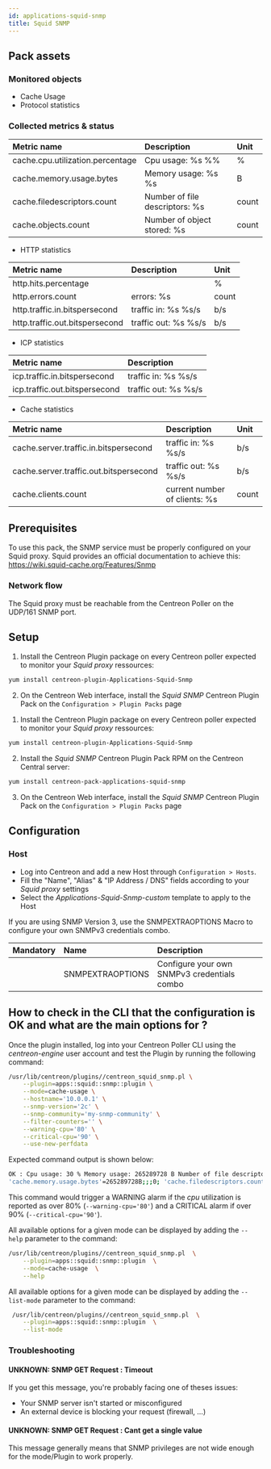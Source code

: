 ```yaml
---
id: applications-squid-snmp
title: Squid SNMP
---
```


## Pack assets

### Monitored objects

* Cache Usage
* Protocol statistics

### Collected metrics & status

<!--DOCUSAURUS_CODE_TABS-->

<!--Caches-Usage-->

| Metric name                      | Description                    | Unit  |
|:---------------------------------|:-------------------------------|:------|
| cache.cpu.utilization.percentage | Cpu usage: %s %%               | %     |
| cache.memory.usage.bytes         | Memory usage: %s %s            | B     |
| cache.filedescriptors.count      | Number of file descriptors: %s | count |
| cache.objects.count              | Number of object stored: %s    | count |

<!--Protocol-Stats-->

* HTTP statistics

| Metric name                    | Description          | Unit  |
|:-------------------------------|:---------------------|:------|
| http.hits.percentage           |                      | %     |
| http.errors.count              | errors: %s           | count |
| http.traffic.in.bitspersecond  | traffic in: %s %s/s  | b/s   |
| http.traffic.out.bitspersecond | traffic out: %s %s/s | b/s   |

* ICP statistics

| Metric name                   | Description          |
|:------------------------------|:---------------------|
| icp.traffic.in.bitspersecond  | traffic in: %s %s/s  |
| icp.traffic.out.bitspersecond | traffic out: %s %s/s |

* Cache statistics

| Metric name                            | Description                   | Unit  |
|:---------------------------------------|:------------------------------|:------|
| cache.server.traffic.in.bitspersecond  | traffic in: %s %s/s           | b/s   |
| cache.server.traffic.out.bitspersecond | traffic out: %s %s/s          | b/s   |
| cache.clients.count                    | current number of clients: %s | count |

<!--END_DOCUSAURUS_CODE_TABS-->

## Prerequisites

To use this pack, the SNMP service must be properly configured on your Squid 
proxy. Squid provides an official documentation to achieve this: 
https://wiki.squid-cache.org/Features/Snmp

### Network flow

The Squid proxy must be reachable from the Centreon Poller on the 
UDP/161 SNMP port.

## Setup

<!--DOCUSAURUS_CODE_TABS-->

<!--Online IMP Licence & IT-100 Editions-->

1. Install the Centreon Plugin package on every Centreon poller expected to monitor your *Squid proxy* ressources:

```bash
yum install centreon-plugin-Applications-Squid-Snmp
```

2. On the Centreon Web interface, install the *Squid SNMP* Centreon Plugin Pack on the `Configuration > Plugin Packs` page

<!--Offline IMP License-->

1. Install the Centreon Plugin package on every Centreon poller expected to monitor your *Squid proxy* ressources:

```bash
yum install centreon-plugin-Applications-Squid-Snmp
```

2. Install the *Squid SNMP* Centreon Plugin Pack RPM on the Centreon Central server:

 ```bash
yum install centreon-pack-applications-squid-snmp
```

3. On the Centreon Web interface, install the *Squid SNMP* Centreon Plugin Pack on the `Configuration > Plugin Packs` page

<!--END_DOCUSAURUS_CODE_TABS-->

## Configuration

### Host

* Log into Centreon and add a new Host through `Configuration > Hosts`.
* Fill the "Name", "Alias" & "IP Address / DNS" fields according to your *Squid proxy* settings
* Select the *Applications-Squid-Snmp-custom* template to apply to the Host

If you are using SNMP Version 3, use the SNMPEXTRAOPTIONS Macro to configure
    your own SNMPv3 credentials combo.

| Mandatory | Name             | Description                                 |
|:----------|:-----------------|:--------------------------------------------|
|           | SNMPEXTRAOPTIONS | Configure your own SNMPv3 credentials combo |

## How to check in the CLI that the configuration is OK and what are the main options for ? 

Once the plugin installed, log into your Centreon Poller CLI using the 
*centreon-engine* user account and test the Plugin by running the following 
command:

```bash
/usr/lib/centreon/plugins//centreon_squid_snmp.pl \
    --plugin=apps::squid::snmp::plugin \
    --mode=cache-usage \
    --hostname='10.0.0.1' \
    --snmp-version='2c' \
    --snmp-community='my-snmp-community' \
    --filter-counters='' \
    --warning-cpu='80' \
    --critical-cpu='90' \
    --use-new-perfdata
```

Expected command output is shown below:

```bash
OK : Cpu usage: 30 % Memory usage: 265289728 B Number of file descriptors: 45 Number of object stored: 23 | 'cache.cpu.utilization.percentage'=30%;;;0;100 
'cache.memory.usage.bytes'=265289728B;;;0; 'cache.filedescriptors.count'=45;;;0; 'cache.objects.count'=23;;;0; 
```

This command would trigger a WARNING alarm if the *cpu* utilization is reported 
as over 80% (`--warning-cpu='80'`) and a CRITICAL alarm if over 90% 
(`--critical-cpu='90'`).

All available options for a given mode can be displayed by adding the 
`--help` parameter to the command:

```bash
/usr/lib/centreon/plugins//centreon_squid_snmp.pl  \
    --plugin=apps::squid::snmp::plugin  \
    --mode=cache-usage  \
    --help
```

All available options for a given mode can be displayed by adding the 
`--list-mode` parameter to the command:

```bash
 /usr/lib/centreon/plugins//centreon_squid_snmp.pl  \
    --plugin=apps::squid::snmp::plugin  \
    --list-mode
```

### Troubleshooting

#### UNKNOWN: SNMP GET Request : Timeout

If you get this message, you're probably facing one of theses issues:

* Your SNMP server isn't started or misconfigured
* An external device is blocking your request (firewall, ...)

#### UNKNOWN: SNMP GET Request : Cant get a single value

This message generally means that SNMP privileges are not wide enough for
the mode/Plugin to work properly.

